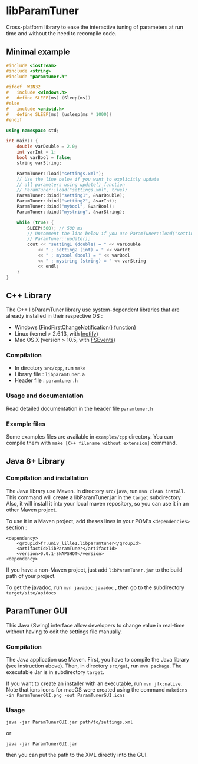 # libParamTuner

Cross-platform library to ease the interactive tuning of parameters at run time and without the need to recompile code.

## Minimal example
```cpp
#include <iostream>
#include <string>
#include "paramtuner.h"

#ifdef _WIN32
#   include <windows.h>
#   define SLEEP(ms) (Sleep(ms))
#else
#   include <unistd.h>
#   define SLEEP(ms) (usleep(ms * 1000))
#endif

using namespace std;

int main() {
	double varDouble = 2.0;
	int varInt = 1;
	bool varBool = false;
	string varString;

	ParamTuner::load("settings.xml");
	// Use the line below if you want to explicitly update
	// all parameters using update() function 
	// ParamTuner::load("settings.xml", true);
	ParamTuner::bind("setting1", &varDouble);
	ParamTuner::bind("setting2", &varInt);
	ParamTuner::bind("mybool", &varBool);
	ParamTuner::bind("mystring", &varString);

	while (true) {
		SLEEP(500); // 500 ms
		// Uncomment the line below if you use ParamTuner::load("settings.xml", true);
		// ParamTuner::update();
		cout << "setting1 (double) = " << varDouble
			<< " ; setting2 (int) = " << varInt
			<< " ; mybool (bool) = " << varBool
			<< " ; mystring (string) = " << varString
			<< endl;
	}
}
```



## C++ Library

The C++ libParamTuner library use system-dependent libraries
that are already installed in their respective OS :
* Windows ([FindFirstChangeNotification() function](https://msdn.microsoft.com/en-us/library/aa364417%28VS.85%29.aspx))
* Linux (kernel > 2.6.13, with [Inotify](https://en.wikipedia.org/wiki/Inotify))
* Mac OS X (version > 10.5, with [FSEvents](https://developer.apple.com/library/content/documentation/Darwin/Conceptual/FSEvents_ProgGuide/Introduction/Introduction.html))

### Compilation

* In directory `src/cpp`, run `make`
* Library file : `libparamtuner.a`
* Header file : `paramtuner.h`

### Usage and documentation

Read detailed documentation in the header file `paramtuner.h`

### Example files

Some examples files are available in `examples/cpp` directory.
You can compile them with `make [C++ filename without extension]` command.



## Java 8+ Library

### Compilation and installation

The Java library use Maven. In directory `src/java`, run `mvn clean install`.
This command will create a libParamTuner.jar in the `target` subdirectory.
Also, it will install it into your local maven repository, so you can use
it in an other Maven project.

To use it in a Maven project, add theses lines in your POM's
`<dependencies>` section :
```
<dependency>
	<groupId>fr.univ_lille1.libparamtuner</groupId>
	<artifactId>libParamTuner</artifactId>
	<version>0.0.1-SNAPSHOT</version>
<dependency>
```

If you have a non-Maven project, just add `libParamTuner.jar` to the
build path of your project.

To get the javadoc, run `mvn javadoc:javadoc` , then go to the subdirectory
`target/site/apidocs`



## ParamTuner GUI

This Java (Swing) interface allow developers to change value in
real-time without having to edit the settings file manually.

### Compilation

The Java application use Maven. First, you have to compile the Java library
(see instruction above). Then, in directory `src/gui`, run `mvn package`.
The executable Jar is in subdirectory `target`.

If you want to create an installer with an executable, run `mvn jfx:native`. Note that icns icons for macOS were created using the command `makeicns -in ParamTunerGUI.png -out ParamTunerGUI.icns`

### Usage

    java -jar ParamTunerGUI.jar path/to/settings.xml

or

    java -jar ParamTunerGUI.jar

then you can put the path to the XML directly into the GUI.
